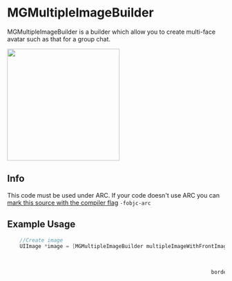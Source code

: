MGMultipleImageBuilder
======================

MGMultipleImageBuilder is a builder which allow you to create multi-face avatar such as that for a group chat.

<img src='http://www.matteogobbi.it/files-hosting/MGMultipleImageBuilder.png' width='260'/>

## Info

This code must be used under ARC. 
If your code doesn't use ARC you can [mark this source with the compiler flag](http://www.codeography.com/2011/10/10/making-arc-and-non-arc-play-nice.html) `-fobjc-arc` 

## Example Usage

```objective-c
    //Create image
    UIImage *image = [MGMultipleImageBuilder multipleImageWithFrontImageSize:CGSizeMake(80, 80)
																                                  frontImage:frontImage
																                                   leftImage:leftImage
																                                  rightImage:rightImage
                                                                  borderType:MGMultipleImagePathCircle
																                                 borderColor:[UIColor blueColor]
																                                 borderWidth:3.0];
```
